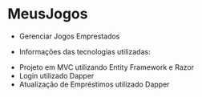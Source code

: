 # MeusJogos
+ Gerenciar Jogos Emprestados

+ Informações das tecnologias utilizadas:
- Projeto em MVC utilizando Entity Framework e Razor
- Login utilizado Dapper
- Atualização de Empréstimos utilizado Dapper
